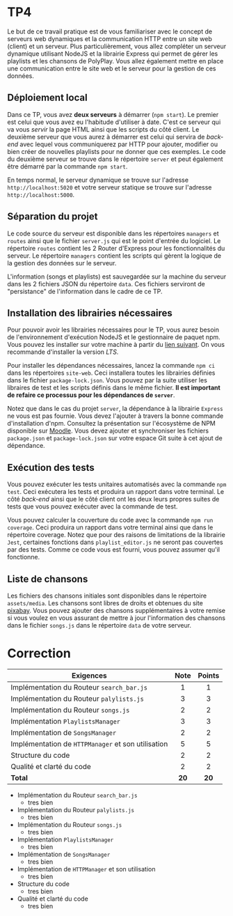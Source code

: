 # TP4

Le but de ce travail pratique est de vous familiariser avec le concept de serveurs web dynamiques et la communication HTTP entre un site web (client) et un serveur. Plus particulièrement, vous allez compléter un serveur dynamique utilisant NodeJS et la librairie Express qui permet de gérer les playlists et les chansons de PolyPlay. Vous allez également mettre en place une communication entre le site web et le serveur pour la gestion de ces données.

## Déploiement local

Dans ce TP, vous avez **deux serveurs** à démarrer (`npm start`). Le premier est celui que vous avez eu l'habitude d'utiliser à date. C'est ce serveur qui va vous _servir_ la page HTML ainsi que les scripts du côté client. Le deuxième serveur que vous aurez à démarrer est celui qui servira de _back-end_ avec lequel vous communiquerez par HTTP pour ajouter, modifier ou bien créer de nouvelles playlists pour ne donner que ces exemples. Le code du deuxième serveur se trouve dans le répertoire `server` et peut également être démarré par la commande `npm start`.

En temps normal, le serveur dynamique se trouve sur l'adresse `http://localhost:5020` et votre serveur statique se trouve sur l'adresse `http://localhost:5000`.

## Séparation du projet

Le code source du serveur est disponible dans les répertoires `managers` et `routes` ainsi que le fichier `server.js` qui est le point d'entrée du logiciel. Le répertoire `routes` contient les 2 Router d'Express pour les fonctionnalités du serveur. Le répertoire `managers` contient les scripts qui gèrent la logique de la gestion des données sur le serveur.

L'information (songs et playlists) est sauvegardée sur la machine du serveur dans les 2 fichiers JSON du répertoire `data`. Ces fichiers serviront de "persistance" de l'information dans le cadre de ce TP.

## Installation des librairies nécessaires

Pour pouvoir avoir les librairies nécessaires pour le TP, vous aurez besoin de l'environnement d'exécution NodeJS et le gestionnaire de paquet npm. Vous pouvez les installer sur votre machine à partir du [lien suivant](https://nodejs.org/en/download/). On vous recommande d'installer la version _LTS_.

Pour installer les dépendances nécessaires, lancez la commande `npm ci` dans les répertoires `site-web`. Ceci installera toutes les librairies définies dans le fichier `package-lock.json`. Vous pouvez par la suite utiliser les libraires de test et les scripts définis dans le même fichier. **Il est important de refaire ce processus pour les dépendances de `server`**.

Notez que dans le cas du projet `server`, la dépendance à la librairie `Express` ne vous est pas fournie. Vous devez l'ajouter à travers la bonne commande d'installation d'npm. Consultez la présentation sur l'écosystème de NPM disponible sur [Moodle](https://moodle.polymtl.ca/pluginfile.php/1030574/mod_resource/content/7/npm.pdf). Vous devez ajouter et synchroniser les fichiers `package.json` et `package-lock.json` sur votre espace Git suite à cet ajout de dépendance.

## Exécution des tests

Vous pouvez exécuter les tests unitaires automatisés avec la commande `npm test`. Ceci exécutera les tests et produira un rapport dans votre terminal. Le côté _back-end_ ainsi que le côté client ont les deux leurs propres suites de tests que vous pouvez exécuter avec la commande de test.

Vous pouvez calculer la couverture du code avec la commande `npm run coverage`. Ceci produira un rapport dans votre terminal ainsi que dans le répertoire coverage. Notez que pour des raisons de limitations de la librairie `Jest`, certaines fonctions dans `playlist_editor.js` ne seront pas couvertes par des tests. Comme ce code vous est fourni, vous pouvez assumer qu'il fonctionne.

## Liste de chansons

Les fichiers des chansons initiales sont disponibles dans le répertoire `assets/media`. Les chansons sont libres de droits et obtenues du site [pixabay](https://pixabay.com/music/). Vous pouvez ajouter des chansons supplémentaires à votre remise si vous voulez en vous assurant de mettre à jour l'information des chansons dans le fichier `songs.js` dans le répertoire `data` de votre serveur.

# Correction

| **Exigences**                                      | **Note** | **Points** |
| -------------------------------------------------- | :------: | :--------: |
| Implémentation du Routeur `search_bar.js`          |    1     |     1      |
| Implémentation du Routeur `palylists.js`           |    3     |     3      |
| Implémentation du Routeur `songs.js`               |    2     |     2      |
| Implémentation `PlaylistsManager`                  |    3     |     3      |
| Implémentation de `SongsManager`                   |    2     |     2      |
| Implémentation de `HTTPManager` et son utilisation |    5     |     5      |
| Structure du code                                  |    2     |     2      |
| Qualité et clarté du code                          |    2     |     2      |
| **Total**                                          |  **20**  |   **20**   |

- Implémentation du Routeur `search_bar.js`
  - tres bien
- Implémentation du Routeur `palylists.js`
  - tres bien
- Implémentation du Routeur `songs.js`
  - tres bien
- Implémentation `PlaylistsManager`
  - tres bien
- Implémentation de `SongsManager`
  - tres bien
- Implémentation de `HTTPManager` et son utilisation
  - tres bien
- Structure du code
  - tres bien
- Qualité et clarté du code
  - tres bien
